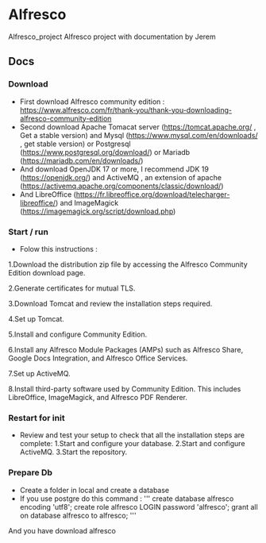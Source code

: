# Alfresco
Alfresco_project
Alfresco project with documentation by Jerem

## Docs 

### Download
- First download Alfresco community edition : https://www.alfresco.com/fr/thank-you/thank-you-downloading-alfresco-community-edition
- Second download Apache Tomacat server (https://tomcat.apache.org/ , Get a stable version) and Mysql (https://www.mysql.com/en/downloads/ , get stable version)  or Postgresql (https://www.postgresql.org/download/) or Mariadb (https://mariadb.com/en/downloads/) 
- And download OpenJDK 17 or more, I recommend JDK 19 (https://openjdk.org/)  and ActiveMQ , an extension of apache  (https://activemq.apache.org/components/classic/download/)
- And LibreOffice (https://fr.libreoffice.org/download/telecharger-libreoffice/) and ImageMagick (https://imagemagick.org/script/download.php)

### Start / run 
- Folow this instructions :
 
1.Download the distribution zip file by accessing the Alfresco Community Edition download page.

2.Generate certificates for mutual TLS.

3.Download Tomcat and review the installation steps required.

4.Set up Tomcat.

5.Install and configure Community Edition.

6.Install any Alfresco Module Packages (AMPs) such as Alfresco Share, Google Docs Integration, and Alfresco Office Services.

7.Set up ActiveMQ.

8.Install third-party software used by Community Edition. This includes LibreOffice, ImageMagick, and Alfresco PDF Renderer.

### Restart for init 
- Review and test your setup to check that all the installation steps are complete:
1.Start and configure your database.
2.Start and configure ActiveMQ.
3.Start the repository.

### Prepare Db
- Create a folder in local and create a database 
- If you use postgre do this command : 
'''
create database alfresco encoding 'utf8';
create role alfresco LOGIN password 'alfresco';
grant all on database alfresco to alfresco;
'''

And you have download alfresco
